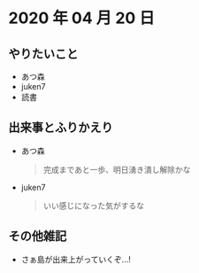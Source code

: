 # 2020 年 04 月 20 日

## やりたいこと

- あつ森
- juken7
- 読書

## 出来事とふりかえり

- あつ森
  > 完成まであと一歩、明日湧き潰し解除かな
- juken7
  > いい感じになった気がするな

## その他雑記

- さぁ島が出来上がっていくぞ...!
